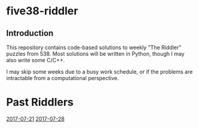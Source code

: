 # five38-riddler

## Introduction

This repository contains code-based solutions to weekly "The Riddler" puzzles from 538. Most solutions will be written in Python, though I may also write some C/C++.

I may skip some weeks due to a busy work schedule, or if the problems are intractable from a computational perspective.

# Past Riddlers

<a href="https://frankzliu.com/the-riddler-2017-07-21-edition/">2017-07-21</a>
<a href="https://frankzliu.com/the-riddler-2017-07-28-edition/">2017-07-28</a>
